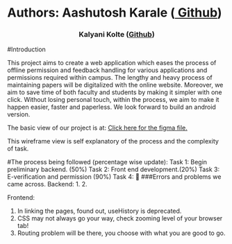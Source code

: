 <h1 align="center># Permissy</h1>

##Authors
<h3 align="center">Authors: Aashutosh Karale (<a href= "https://github.com/Aashutosh-922"> Github</a>)</h3>
<h3 align="center"><p>Kalyani Kolte (<a href= "https://github.com/krsnoki">Github</a>)</h3></p>

#Introduction

This project aims to create a web application which eases the process of offline permission and feedback handling for various applications and permissions required within campus.
The lengthy and heavy process of maintaining papers will be digitalized with the online website. Moreover, we aim to save time of both faculty and students by making it simpler with one click.
Without losing personal touch, within the process, we aim to make it happen easier, faster and paperless.
We look forward to build an android version.

The basic view of our project is at:
<a href= "https://www.figma.com/file/PaSJWtnDglAX7y4FoaIWuw/Mega-project?type=whiteboard&node-id=0-1&t=uuu1XjQZL1lBsgqo-0"> Click here for the figma file.</a>

This wireframe view is self explanatory of the process and the complexity of task.

#The process being followed (percentage wise update):
Task 1: Begin preliminary backend. (50%)
Task 2: Front end development.(20%)
Task 3: E-verification and permission (90%)
Task 4: 
💬
###Errors and problems we came across.
Backend:
1. 
2. 

Frontend: 
1. In linking the pages, found out, useHistory is deprecated.
2. CSS may not always go your way, check zooming level of your browser tab!
3. Routing problem will be there, you choose with what you are good to  go.

